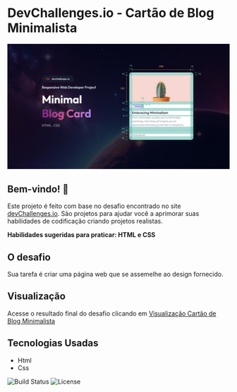 # DevChallenges.io - Cartão de Blog Minimalista

![Thumbnail for the Minimal Blog Card coding challenge](./thumbnail.jpg)

## Bem-vindo! 👋

Este projeto é feito com base no desafio encontrado no site [devChallenges.io](https://devchallenges.io/). São projetos para ajudar você a aprimorar suas habilidades de codificação criando projetos realistas.

**Habilidades sugeridas para praticar: HTML e CSS**

## O desafio

Sua tarefa é criar uma página web que se assemelhe ao design fornecido.

## Visualização 
Acesse o resultado final do desafio clicando em [Visualização Cartão de Blog Minimalista](https://dev-challenges-pagina-de-perguntas.vercel.app)

## Tecnologias Usadas
- Html
- Css

![Build Status](https://img.shields.io/badge/build-passing-brightgreen)
![License](https://img.shields.io/badge/license-MIT-blue)




